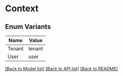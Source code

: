# Context

## Enum Variants

| Name | Value |
|---- | -----|
| Tenant | tenant |
| User | user |


[[Back to Model list]](../README.md#documentation-for-models) [[Back to API list]](../README.md#documentation-for-api-endpoints) [[Back to README]](../README.md)


